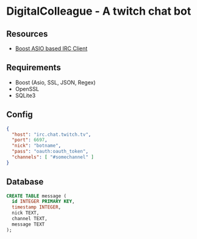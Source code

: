 # DigitalColleague - A twitch chat bot

## Resources
- [Boost ASIO based IRC Client](https://github.com/KrzaQ/boost-asio-irc-client)

## Requirements
- Boost (Asio, SSL, JSON, Regex)
- OpenSSL
- SQLite3

## Config
```json
{
  "host": "irc.chat.twitch.tv",
  "port": 6697,
  "nick": "botname",
  "pass": "oauth:oauth_token",
  "channels": [ "#somechannel" ]
}
```

## Database
```sql
CREATE TABLE message (
  id INTEGER PRIMARY KEY,
  timestamp INTEGER,
  nick TEXT,
  channel TEXT,
  message TEXT
);
```
